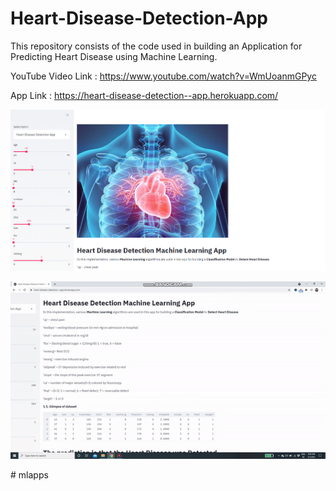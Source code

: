 # Heart-Disease-Detection-App

This repository consists of the code used in building an Application for Predicting Heart Disease using Machine Learning.

YouTube Video Link : https://www.youtube.com/watch?v=WmUoanmGPyc

App Link : https://heart-disease-detection--app.herokuapp.com/

![Screenshot](heart_app.PNG)

![](heart_app_gif.gif)


#   m l a p p s 
 
 